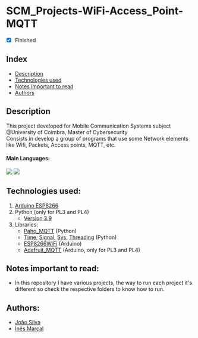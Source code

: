 # SCM_Projects-WiFi-Access_Point-MQTT

- [x] Finished

## Index
- [Description](#description)
- [Technologies used](#technologies-used)
- [Notes important to read](#notes-important-to-read)
- [Authors](#authors)

## Description
This project developed for Mobile Communication Systems subject @University of Coimbra, Master of Cybersecurity <br>
Consists in develop a group of programs that use some Network elements like Wifi, Packets, Access points, MQTT, etc.

#### Main Languages:
![](https://img.shields.io/badge/Arduino%20(C++)-00979D?style=flat&logo=Arduino&logoColor=white)
![](https://img.shields.io/badge/Python-333333?style=flat&logo=python&logoColor=4F74DA)

## Technologies used:
1. [Arduino ESP8266](https://www.arduino.cc/en/software)
2. Python (only for PL3 and PL4)
    - [Version 3.9](https://www.python.org/downloads/release/python-390/)
3. Libraries:<br>
    - [Paho_MQTT](https://pypi.org/project/paho-mqtt/) (Python)
    - [Time](), [Signal](), [Sys](), [Threading]() (Python)
    - [ESP8266WiFi](https://github.com/esp8266/Arduino) (Arduino)
    - [Adafruit_MQTT](https://github.com/adafruit/Adafruit_MQTT_Library) (Arduino, only for PL3 and PL4)


## Notes important to read:
   - In this repository I have various projects, the way to run each project it's different so check the respective folders to know how to run.

## Authors:
- [João Silva](https://github.com/joaosilva21)
- [Inês Marçal](https://github.com/inesmarcal)
